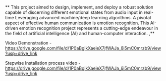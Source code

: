 ** This project aimed to design, implement, and deploy a robust solution capable of discerning different emotional states from audio input in real-time Leveraging advanced machine/deep learning algorithms. A pivotal aspect of effective human communication is emotion recognition. This AI-driven emotion recognition project represents a cutting-edge endeavour in the field of artificial intelligence (AI) and human-computer interaction. ,**

Video Demonstration - https://drive.google.com/file/d/1P0aBgikXaeieX7jfWAJa_6i5mC0mrzb9/view?usp=drive_link

Stepwise Installation process video - https://drive.google.com/file/d/1P0aBgikXaeieX7jfWAJa_6i5mC0mrzb9/view?usp=drive_link
